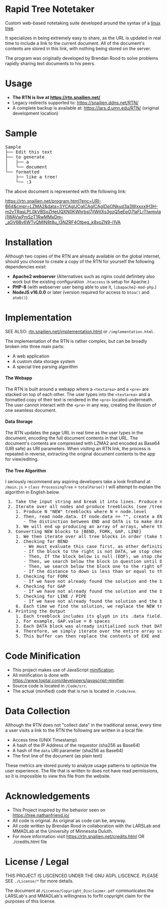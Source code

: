 # Rapid Tree Notetaker
 Custom web-based notetaking suite developed around the syntax of a [linux tree](https://en.wikipedia.org/wiki/Tree_(command)).
 
 It specializes in being extremely easy to share, as the URL is updated in real time to include a link to the current document. All of the document's contents are stored in this link, with nothing being stored on the server.

 The program was originally developed by Brendan Rood to solve problems rapidly sharing text documents to his peers.

# Usage
 - **The RTN is live at https://rtn.snailien.net/**
 - Legacy redirects supported to: https://snailien.ddns.net/RTN/
 - A complete backup is available at: https://lars.d.umn.edu/RTN/ (original development location)

# Sample
<pre>
Sample
├── ​Edit this text
├── ​to generate
│   ​├── ​a
│   ​└── ​document
└── ​formatted
    ​├── ​like a tree!
    ​└── ​:3
</pre>
 The above document is represented with the following link:

 https://rtn.snailien.net/program.html?enc=URI-B64&cmpr=LZMA2&data=3YCAgIJCgICAgICAgIDpONkud3a3WxxxxlH3H-m2vTRasLPL0kVBSoZHeUQXN0KWhrbsl7jIWjtXs3gzQ5eEpO7laFLrTIwmvlaj1WAVwPmSzT1RwMMxDm-_aGV6Bv6WTvQMlN8t8u_I3NZRF4Otbeg_k8xoZN9-i1VA

# Installation
 Although two copies of the RTN are already available on the global internet, should you choose to create a copy of the RTN for yourself the following dependencies exist:
  - **Apache2 webserver** (Alternatives such as nginx could definitely also work but the existing configuration `.htaccess` is setup for Apache.)
  - **PHP-8** (with webserver user being able to use it, `libapache2-mod-php`.)
  - **NodeJS v16.0.0** or later (version required for access to `btoa()` and `atob()`)

# Implementation
 SEE ALSO: [rtn.snailien.net/implementation.html](https://rtn.snailien.net/implementation.html) or `/implementation.html`.

 The implementation of the RTN is rather complex, but can be broadly broken into three main parts:
  - A web application
  - A custom data storage system
  - A special tree parsing algorithm
  
 #### The Webapp
  The RTN is built around a webapp where a `<textarea>` and a `<pre>` are stacked on top of each other. The user types into the `<textarea>` and a formatted copy of their text is rendered in the `<pre>` located underneath. The user cannot interact with the `<pre>` in any way, creating the illusion of one seamless document.

 #### Data Storage
  The RTN updates the page URL in real time as the user types in the document, encoding the full document contents in that URL. The document's contents are compressed with LZMA2 and encoded as Base64 (URI safe) as URI parameters. When visiting an RTN link, the process is repeated in reverse, extracting the original document contents to the app for view/editing.

 #### The Tree Algorithm
  I seriously recommend any aspiring developers take a look firsthand at `/main.js` > `class ProcessingTree` > `totalParse()`
  I will attempt to explain the algorithm in English below.
 <pre>
 1. Take the input string and break it into lines. Produce node objects where level = the number of leading tabs and data = all content except the tabs.
 2. Iterate over all nodes and produce treeblocks (see /treeblocks.js).
    1. Produce N "NEW" treeblocks where N = node.level
    2. Then, read node.data. If node.data == "", create a END block. If node.data != "", create a DATA block.
       - The distinction between END and DATA is to make drawing new lines of the tree neater.
    3. We will end up producing an array of arrays, where the content of that sub-array is N "NEW" blocks followed by a "DATA" or "END" block.
 3. Converting NEW blocks to [BEND, FORK, GAP, LINE]
    1. We then iterate over all tree blocks in order (take the array, open a subarray, solve each block of the subarray in order, then open the next subarray).
    2. Checking for BEND
       - We must evaluate this case first, as other definitions rely on it and it is a more specific case of FORK.
       - If the block to the right is not DATA, we stop checking and conclude it should not BEND.
       - Then, If the block below is null (EOF), we stop checking and conclude it should BEND.
       - Then, we search below the block in question until DATA or EOF is encountered, and save that distance.
       - Then, we search below the block one to the right of the block in question until DATA or EOF is encountered, and save that distance.
       - If the distance to down is less than or equal to the distance right, solution = bend. If not, solution remains "".
    3. Checking for FORK
       - If we have not already found the solution and the block to the right is DATA, solution = FORK.
    4. Checking for GAP
       - If we have not already found the solution and the block above is BEND or GAP, solution = GAP.
    5. Checking for LINE / PIPE
       - If we have not already found the solution and the block above is FORK or LINE, solution = LINE.
    6. Each time we find the solution, we replace the NEW treeblock with the corresponding type.
 4. Printing the Output
    1. Each treeblock includes its glyph in its .data field.
    2. For example, GAP.value = 8 spaces
    3. Each DATA block was already initialized such that DATA.data = node.data.
    4. Therefore, we simply iterate over the entire array schema and concatenate BLOCK.data to the output buffer.
    5. This buffer can then replace the contents of EXE and everything works!
</pre>

# Code Minification
 - This project makes use of JavaScript [minification](https://en.wikipedia.org/wiki/Minification_(programming)).
 - All minification is done with https://www.toptal.com/developers/javascript-minifier.
 - Source code is located in `/Code/src`.
 - The actual (minified) code that is run is located in `/Code/exe`.

# Data Collection
 Although the RTN does not "collect data" in the traditional sense, every time a user visits a link to the RTN the following are written in a local file:
 - Access time (UNIX Timestamp)
 - A hash of the IP Address of the requestor (sha256 as Base64)
 - A hash of the `data` URI parameter (sha256 as Base64)
 - The first line of the document (as plain text)

 These metrics are stored purely to analyze usage patterns to optimize the user experience. The file that is written to does not have read permissions, so it is impossible to view this file from the website.

# Acknowledgements
 - This Project inspired by the behavior seen on https://tree.nathanfriend.io/
 - All code is original. As original as code can be, anyway.
 - All code written by Brendan Rood in collaboration with the LARSLab and MMADLab at the University of Minnesota Duluth.
 - For more information visit https://rtn.snailien.net/credits.html OR ./credits.html file

# License / Legal
 THIS PROJECT IS LISCENCED UNDER THE GNU AGPL LISCENCE. PLEASE SEE `./License/*` for more details.
 
 The document at `/License/Copyright_Disclaimer.pdf` communicates the LARSLab's and MMADLab's willingness to forfit copyright claim for the purposes of this license.